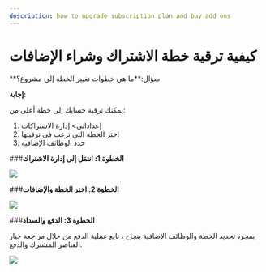 ```yaml
---
description: how to upgrade subscription plan and buy add ons
---
```


# كيفية ترقية خطة الاشتراك وشراء الإضافات

\*\*سؤال:\*\*ما هي خطوات تغيير الخطة إلى مشروع؟

**إجابة:**

يمكنك ترقية حسابك إلى خطة أعلى من:

1. إعداداتي> إدارة الاشتراكات
2. اختر الخطة التي ترغب في ترقيتها
3. حدد الوظائف الإضافية

\###**الخطوة 1: انتقل إلى إدارة الاشتراك**

![](https://docs.erpnext.com/files/oVaJwPC.png)

\###**الخطوة 2: اختر الخطة والإضافات**

![](https://docs.erpnext.com/files/Gp6m3cf.png)

\###**الخطوة 3: الدفع والسداد**

بمجرد تحديد الخطة والوظائف الإضافية بنجاح ، تابع عملية الدفع من خلال مراجعة خيار العناصر المشترك والدفع.

![](https://docs.erpnext.com/files/TALzMhL.png)
